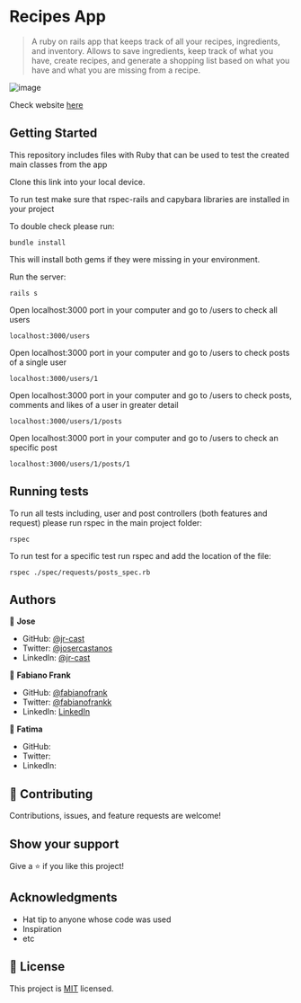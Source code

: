# Recipes App 

>  A ruby on rails app that keeps track of all your recipes, ingredients, and inventory. Allows to save ingredients, keep track of what you have, create recipes, and generate a shopping list based on what you have and what you are missing from a recipe.

![image](https://user-images.githubusercontent.com/58822719/189556869-da2bf3d1-3cee-4152-ab39-f93f85a1bc3f.png)

Check website [here](https://kitchenaid.herokuapp.com/)

## Getting Started

This repository includes files with Ruby that can be used to test the created main classes from the app

Clone this link into your local device.

To run test make sure that rspec-rails and capybara libraries are installed in your project

To double check please run:
```
bundle install
```
This will install both gems if they were missing in your environment.

Run the server:
```
rails s
```

Open localhost:3000 port in your computer and go to /users to check all users
```
localhost:3000/users
```

Open localhost:3000 port in your computer and go to /users to check posts of a single user
```
localhost:3000/users/1
```

Open localhost:3000 port in your computer and go to /users to check posts, comments and likes of a user in greater detail
```
localhost:3000/users/1/posts
```

Open localhost:3000 port in your computer and go to /users to check an specific post
```
localhost:3000/users/1/posts/1
```

## Running tests

To run all tests including, user and post controllers (both features and request) please run rspec in the main project folder:
```
rspec
```

To run test for a specific test run rspec and add the location of the file:
```
rspec ./spec/requests/posts_spec.rb
```

## Authors

👤 **Jose**

- GitHub: [@jr-cast](https://github.com/jr-cast)
- Twitter: [@josercastanos](https://twitter.com/josercastanos)
- LinkedIn: [@jr-cast](https://linkedin.com/in/jr-cast)

👤 **Fabiano Frank**

- GitHub: [@fabianofrank](https://github.com/fabianofrank)
- Twitter: [@fabianofrankk](https://twitter.com/fabianofrankk)
- LinkedIn: [LinkedIn](https://www.linkedin.com/in/fabianofrank/)

👤 **Fatima**

- GitHub: 
- Twitter: 
- LinkedIn: 

## 🤝 Contributing

Contributions, issues, and feature requests are welcome!

## Show your support

Give a ⭐️ if you like this project!

## Acknowledgments

- Hat tip to anyone whose code was used
- Inspiration
- etc

## 📝 License

This project is [MIT](./MIT.md) licensed.
